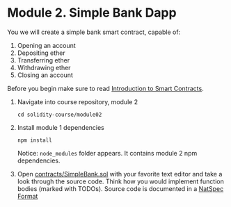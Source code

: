 # Module 2. Simple Bank Dapp

You we will create a simple bank smart contract, capable of:

1. Opening an account
2. Depositing ether
3. Transferring ether
4. Withdrawing ether
5. Closing an account

Before you begin make sure to read
[Introduction to Smart Contracts](https://docs.soliditylang.org/en/v0.7.5/introduction-to-smart-contracts.html).

1. Navigate into course repository, module 2  
    ```
    cd solidity-course/module02
   ```
2. Install module 1 dependencies  
    ```
    npm install
   ```
    
    Notice: `node_modules` folder appears. It contains module 2 npm dependencies.

3. Open [contracts/SimpleBank.sol](contracts/SimpleBank.sol) with your favorite text editor and take a look through the
source code. Think how you would implement function bodies (marked with TODOs).
Source code is documented in a [NatSpec Format](https://docs.soliditylang.org/en/v0.7.5/natspec-format.html)
